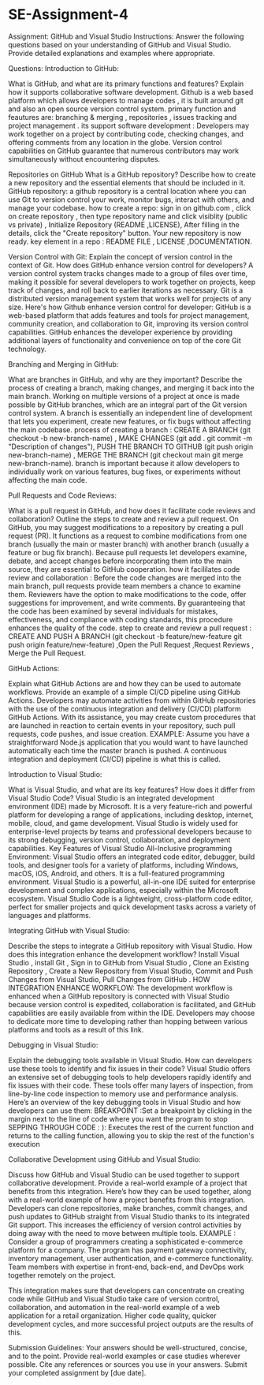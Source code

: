 # SE-Assignment-4
Assignment: GitHub and Visual Studio
Instructions:
Answer the following questions based on your understanding of GitHub and Visual Studio. Provide detailed explanations and examples where appropriate.

Questions:
Introduction to GitHub:

What is GitHub, and what are its primary functions and features? Explain how it supports collaborative software development.
Github is a web based platform which allows developers to manage codes , it is built around git and also an open source version control system.
primary function and feautures are: branching & merging , repositories , issues tracking and project management .
its support software development : Developers may work together on a project by contributing code, checking changes, and offering comments from any location in the globe. Version control capabilities on GitHub guarantee that numerous contributors may work simultaneously without encountering disputes. 

Repositories on GitHub
What is a GitHub repository? Describe how to create a new repository and the essential elements that should be included in it.
GitHub repository: a github repository is a central location where you can use Git to version control your work, monitor bugs, interact with others, and manage your codebase.
how to create a repo: sign in on github.com , click on create repository , then type repository name and click visiblity (public vs private) , Initialize Repository (README ,LICENSE), After filling in the details, click the "Create repository" button. Your new repository is now ready. 
key element in a repo : README FILE , LICENSE ,DOCUMENTATION.

Version Control with Git: 
Explain the concept of version control in the context of Git. How does GitHub enhance version control for developers?
A version control system tracks changes made to a group of files over time, making it possible for several developers to work together on projects, keep track of changes, and roll back to earlier iterations as necessary. Git is a distributed version management system that works well for projects of any size.
Here's how Github enhance version control for developer: GitHub is a web-based platform that adds features and tools for project management, community creation, and collaboration to Git, improving its version control capabilities. GitHub enhances the developer experience by providing additional layers of functionality and convenience on top of the core Git technology.

Branching and Merging in GitHub: 

What are branches in GitHub, and why are they important? Describe the process of creating a branch, making changes, and merging it back into the main branch.
Working on multiple versions of a project at once is made possible by GitHub branches, which are an integral part of the Git version control system. A branch is essentially an independent line of development that lets you experiment, create new features, or fix bugs without affecting the main codebase.
process of creating a branch : CREATE A BRANCH (git checkout -b new-branch-name) , MAKE CHANGES (git add . git commit -m "Description of changes"), PUSH THE BRANCH TO GITHUB (git push origin new-branch-name) , MERGE THE BRANCH (git checkout main    git merge new-branch-name).
branch is important because it  allow developers to individually work on various features, bug fixes, or experiments without affecting the main code.


Pull Requests and Code Reviews:

What is a pull request in GitHub, and how does it facilitate code reviews and collaboration? Outline the steps to create and review a pull request.
On GitHub, you may suggest modifications to a repository by creating a pull request (PR). It functions as a request to combine modifications from one branch (usually the main or master branch) with another branch (usually a feature or bug fix branch). Because pull requests let developers examine, debate, and accept changes before incorporating them into the main source, they are essential to GitHub cooperation.
how it facililates code review and collaboration : Before the code changes are merged into the main branch, pull requests provide team members a chance to examine them. Reviewers have the option to make modifications to the code, offer suggestions for improvement, and write comments. By guaranteeing that the code has been examined by several individuals for mistakes, effectiveness, and compliance with coding standards, this procedure enhances the quality of the code.
step to create and review a pull request : CREATE AND PUSH A BRANCH (git checkout -b feature/new-feature     git push origin feature/new-feature) ,Open the Pull Request ,Request Reviews , Merge the Pull Request.

GitHub Actions:

Explain what GitHub Actions are and how they can be used to automate workflows. Provide an example of a simple CI/CD pipeline using GitHub Actions.
Developers may automate activities from within GitHub repositories with the use of the continuous integration and delivery (CI/CD) platform GitHub Actions. With its assistance, you may create custom procedures that are launched in reaction to certain events in your repository, such pull requests, code pushes, and issue creation.
EXAMPLE: Assume you have a straightforward Node.js application that you would want to have launched automatically each time the master branch is pushed. A continuous integration and deployment (CI/CD) pipeline is what this is called.

Introduction to Visual Studio:

What is Visual Studio, and what are its key features? How does it differ from Visual Studio Code?
Visual Studio is an integrated development environment (IDE) made by Microsoft. It is a very feature-rich and powerful platform for developing a range of applications, including desktop, internet, mobile, cloud, and game development. Visual Studio is widely used for enterprise-level projects by teams and professional developers because to its strong debugging, version control, collaboration, and deployment capabilities.
Key Features of Visual Studio All-Inclusive programming Environment: Visual Studio offers an integrated code editor, debugger, build tools, and designer tools for a variety of platforms, including Windows, macOS, iOS, Android, and others. It is a full-featured programming environment.
Visual Studio is a powerful, all-in-one IDE suited for enterprise development and complex applications, especially within the Microsoft ecosystem.
Visual Studio Code is a lightweight, cross-platform code editor, perfect for smaller projects and quick development tasks across a variety of languages and platforms.

Integrating GitHub with Visual Studio:

Describe the steps to integrate a GitHub repository with Visual Studio. How does this integration enhance the development workflow?
Install Visual Studio , install Git , Sign in to GitHub from Visual Studio , Clone an Existing Repository , Create a New Repository from Visual Studio, Commit and Push Changes from Visual Studio, Pull Changes from GitHub . 
HOW INTEGRATION ENHANCE WORKFLOW: The development workflow is enhanced when a GitHub repository is connected with Visual Studio because version control is expedited, collaboration is facilitated, and GitHub capabilities are easily available from within the IDE. Developers may choose to dedicate more time to developing rather than hopping between various platforms and tools as a result of this link.

Debugging in Visual Studio:

Explain the debugging tools available in Visual Studio. How can developers use these tools to identify and fix issues in their code?
Visual Studio offers an extensive set of debugging tools to help developers rapidly identify and fix issues with their code. These tools offer many layers of inspection, from line-by-line code inspection to memory use and performance analysis.
 Here’s an overview of the key debugging tools in Visual Studio and how developers can use them:
 BREAKPOINT :Set a breakpoint by clicking in the margin next to the line of code where you want the program to stop
 SEPPING THROUGH CODE : ): Executes the rest of the current function and returns to the calling function, allowing you to skip the rest of the function's execution
 

Collaborative Development using GitHub and Visual Studio:

Discuss how GitHub and Visual Studio can be used together to support collaborative development. Provide a real-world example of a project that benefits from this integration.
 Here’s how they can be used together, along with a real-world example of how a project benefits from this integration.
 Developers can clone repositories, make branches, commit changes, and push updates to GitHub straight from Visual Studio thanks to its integrated Git support. This increases the efficiency of version control activities by doing away with the need to move between multiple tools.
 EXAMPLE : Consider a group of programmers creating a sophisticated e-commerce platform for a company. The program has payment gateway connectivity, inventory management, user authentication, and e-commerce functionality. Team members with expertise in front-end, back-end, and DevOps work together remotely on the project.

 This integration makes sure that developers can concentrate on creating code while GitHub and Visual Studio take care of version control, collaboration, and automation in the real-world example of a web application for a retail organization. Higher code quality, quicker development cycles, and more successful project outputs are the results of this.

Submission Guidelines:
Your answers should be well-structured, concise, and to the point.
Provide real-world examples or case studies wherever possible.
Cite any references or sources you use in your answers.
Submit your completed assignment by [due date].
